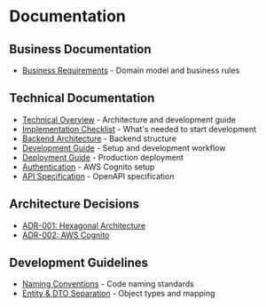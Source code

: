 # Documentation

## Business Documentation
- [Business Requirements](fach/fachlich.md) - Domain model and business rules

## Technical Documentation
- [Technical Overview](tech/README.md) - Architecture and development guide
- [Implementation Checklist](tech/implementation-checklist.md) - What's needed to start development
- [Backend Architecture](tech/05-building-blocks/backend-architecture.md) - Backend structure
- [Development Guide](tech/development.md) - Setup and development workflow
- [Deployment Guide](tech/deployment.md) - Production deployment
- [Authentication](tech/06-runtime/authentication-flow.md) - AWS Cognito setup
- [API Specification](../../api/) - OpenAPI specification

## Architecture Decisions
- [ADR-001: Hexagonal Architecture](tech/09-architecture-decisions/adr-001-hexagonal-architecture.md)
- [ADR-002: AWS Cognito](tech/09-architecture-decisions/adr-002-aws-cognito-authentication.md)

## Development Guidelines
- [Naming Conventions](tech/naming-conventions.md) - Code naming standards
- [Entity & DTO Separation](tech/entity-dto-separation.md) - Object types and mapping